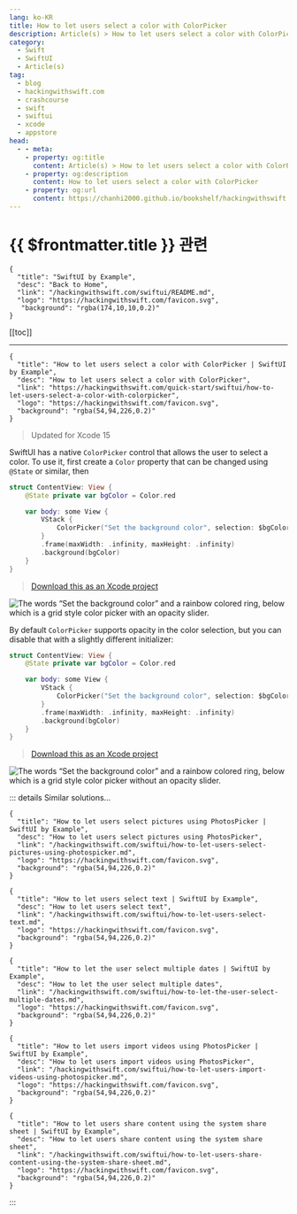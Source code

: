 ```yaml
---
lang: ko-KR
title: How to let users select a color with ColorPicker
description: Article(s) > How to let users select a color with ColorPicker
category:
  - Swift
  - SwiftUI
  - Article(s)
tag: 
  - blog
  - hackingwithswift.com
  - crashcourse
  - swift
  - swiftui
  - xcode
  - appstore
head:
  - - meta:
    - property: og:title
      content: Article(s) > How to let users select a color with ColorPicker
    - property: og:description
      content: How to let users select a color with ColorPicker
    - property: og:url
      content: https://chanhi2000.github.io/bookshelf/hackingwithswift.com/swiftui/how-to-let-users-select-a-color-with-colorpicker.html
---
```


# {{ $frontmatter.title }} 관련

```component VPCard
{
  "title": "SwiftUI by Example",
  "desc": "Back to Home",
  "link": "/hackingwithswift.com/swiftui/README.md",
  "logo": "https://hackingwithswift.com/favicon.svg",
   "background": "rgba(174,10,10,0.2)"
}
```

[[toc]]

---

```component VPCard
{
  "title": "How to let users select a color with ColorPicker | SwiftUI by Example",
  "desc": "How to let users select a color with ColorPicker",
  "link": "https://hackingwithswift.com/quick-start/swiftui/how-to-let-users-select-a-color-with-colorpicker",
  "logo": "https://hackingwithswift.com/favicon.svg",
  "background": "rgba(54,94,226,0.2)"
}
```

> Updated for Xcode 15

SwiftUI has a native `ColorPicker` control that allows the user to select a color. To use it, first create a `Color` property that can be changed using `@State` or similar, then

```swift
struct ContentView: View {
    @State private var bgColor = Color.red

    var body: some View {
        VStack {
            ColorPicker("Set the background color", selection: $bgColor)
        }
        .frame(maxWidth: .infinity, maxHeight: .infinity)
        .background(bgColor)
    }
}
```

> [<FontIcon icon="fas fa-file-zipper"/>Download this as an Xcode project](https://hackingwithswift.com/files/projects/swiftui/how-to-let-users-select-a-color-with-colorpicker-1.zip)

![The words “Set the background color” and a rainbow colored ring, below which is a grid style color picker with an opacity slider.](https://hackingwithswift.com/img/books/quick-start/swiftui/how-to-let-users-select-a-color-with-colorpicker-1~dark.png)

By default `ColorPicker` supports opacity in the color selection, but you can disable that with a slightly different initializer:

```swift
struct ContentView: View {
    @State private var bgColor = Color.red

    var body: some View {
        VStack {
            ColorPicker("Set the background color", selection: $bgColor, supportsOpacity: false)
        }
        .frame(maxWidth: .infinity, maxHeight: .infinity)
        .background(bgColor)
    }
}
```

> [<FontIcon icon="fas fa-file-zipper"/>Download this as an Xcode project](https://hackingwithswift.com/files/projects/swiftui/how-to-let-users-select-a-color-with-colorpicker-2.zip)

![The words “Set the background color” and a rainbow colored ring, below which is a grid style color picker without an opacity slider.](https://hackingwithswift.com/img/books/quick-start/swiftui/how-to-let-users-select-a-color-with-colorpicker-2~dark.png)

::: details Similar solutions…

```component VPCard
{
  "title": "How to let users select pictures using PhotosPicker | SwiftUI by Example",
  "desc": "How to let users select pictures using PhotosPicker",
  "link": "/hackingwithswift.com/swiftui/how-to-let-users-select-pictures-using-photospicker.md",
  "logo": "https://hackingwithswift.com/favicon.svg",
  "background": "rgba(54,94,226,0.2)"
}
```

```component VPCard
{
  "title": "How to let users select text | SwiftUI by Example",
  "desc": "How to let users select text",
  "link": "/hackingwithswift.com/swiftui/how-to-let-users-select-text.md",
  "logo": "https://hackingwithswift.com/favicon.svg",
  "background": "rgba(54,94,226,0.2)"
}
```

```component VPCard
{
  "title": "How to let the user select multiple dates | SwiftUI by Example",
  "desc": "How to let the user select multiple dates",
  "link": "/hackingwithswift.com/swiftui/how-to-let-the-user-select-multiple-dates.md",
  "logo": "https://hackingwithswift.com/favicon.svg",
  "background": "rgba(54,94,226,0.2)"
}
```

```component VPCard
{
  "title": "How to let users import videos using PhotosPicker | SwiftUI by Example",
  "desc": "How to let users import videos using PhotosPicker",
  "link": "/hackingwithswift.com/swiftui/how-to-let-users-import-videos-using-photospicker.md",
  "logo": "https://hackingwithswift.com/favicon.svg",
  "background": "rgba(54,94,226,0.2)"
}
```

```component VPCard
{
  "title": "How to let users share content using the system share sheet | SwiftUI by Example",
  "desc": "How to let users share content using the system share sheet",
  "link": "/hackingwithswift.com/swiftui/how-to-let-users-share-content-using-the-system-share-sheet.md",
  "logo": "https://hackingwithswift.com/favicon.svg",
  "background": "rgba(54,94,226,0.2)"
}
```

:::

